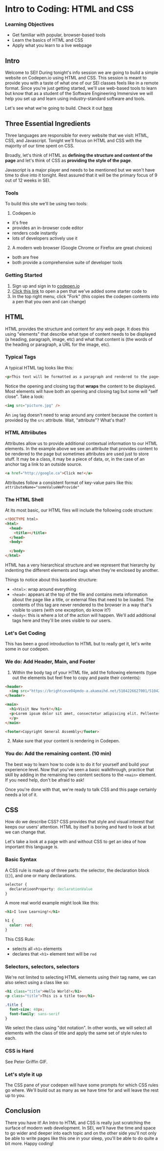 # Intro to Coding: HTML and CSS

### Learning Objectives
- Get familiar with popular, browser-based tools
- Learn the basics of HTML and CSS
- Apply what you learn to a live webpage

## Intro
Welcome to SEI! During tonight's info session we are going to build a simple website on Codepen.io using HTML and CSS. This session is meant to provide you with a taste of what one of our SEI classes feels like in a remote format. Since you're just getting started, we'll use web-based tools to learn but know that as a student of the Software Engineering Immersive we will help you set up and learn using industry-standard software and tools.

Let's see what we're going to build. Check it out [here](http://intro-to-html-css.surge.sh/)

## Three Essential Ingredients
Three languages are responsible for every website that we visit: HTML, CSS, and Javascript. Tonight we'll focus on HTML and CSS with the majority of our time spent on CSS.

Broadly, let's think of HTML as **defining the structure and content of the page** and let's think of CSS as **providing the style of the page**.

Javascript is a major player and needs to be mentioned but we won't have time to dive into it tonight. Rest assured that it will be the primary focus of 9 out of 12 weeks in SEI.

### Tools
To build this site we'll be using two tools:
1. Codepen.io
  - it's free
  - provides an in-browser code editor
  - renders code instantly
  - lots of developers actively use it
2. A modern web browser (Google Chrome or Firefox are great choices)
  - both are free
  - both provide a comprehensive suite of developer tools

### Getting Started
1. Sign up and sign in to [codepen.io](http://codepen.io)
2. [Click this link](https://codepen.io/ZakkMann/pen/KRRqre?editors=1010) to open a pen that we've added some starter code to
3. In the top right menu, click "Fork" (this copies the codepen contents into a pen that you own and can change)

## HTML
HTML provides the structure and content for any web page. It does this using "elements" that describe what type of content needs to be displayed (a heading, paragraph, image, etc) and what that content is (the words of the heading or paragraph, a URL for the image, etc).

### Typical Tags
A typical HTML tag looks like this:

```html
<p>This text will be formatted as a paragraph and rendered to the page</p>
```

Notice the opening and closing tag that **wraps** the content to be displayed. Most elements will have both an opening and closing tag but some will "self close". Take a look:

```html
<img src="picture.jpg" />
```

An `img` tag doesn't need to wrap around any content because the content is provided by the `src` attribute. Wait, "attribute"? What's that?

### HTML Attriibutes
Attributes allow us to provide additional contextual information to our HTML elements. In the example above we see an attribute that provides content to be rendered to the page but sometimes attributes are used just to store stuff. It may be a class, it may be a piece of data, or, in the case of an anchor tag a link to an outside source.

```html
<a href="http://google.ca">Click me!</a>
```

Attributes follow a consistent format of key-value pairs like this: `attributeName="someValueWeProvide"`

### The HTML Shell
At its most basic, our HTML files will include the following code structure:

```html
<!DOCTYPE html>
<html>
  <head>
    <title></title>
  </head>
  <body>
    
  </body>
</html>
```

HTML has a very hierarchical structure and we represent that hierarchy by indenting the different elements and tags when they're enclosed by another.

Things to notice about this baseline structure:
- `<html>`: wrap around everything
- `<head>`: appears at the top of the file and contains meta information about the page like a title, or external files that need to be loaded. The contents of this tag are never rendered to the browser in a way that's visible to users (with one exception, do know it?)
- `<body>`: this is where a lot of the action will happen. We'll add additional tags here and they'll be ones visible to our users.

### Let's Get Coding
This has been a good introduction to HTML but to really get it, let's write some in our codepen.

### We do: Add Header, Main, and Footer
1. Within the body tag of your HTML file, add the following elements (type out the elements but feel free to copy and paste their contents):

```html
<header>
  <img src="https://brightcove04pmdo-a.akamaihd.net/5104226627001/5104226627001_5244714388001_5205235439001-vs.jpg?pubId=5104226627001&amp;videoId=5205235439001">
</header>

<main>
  <h1>Visit New York!</h1>
  <p>Lorem ipsum dolor sit amet, consectetur adipiscing elit. Pellentesque placerat, sapien non lacinia consequat, massa just dictum lorem, pharetra rutrum purus sapien eget nunc. Proin ullamcorper euismod ex semper condimentum. Curabitur mattis dapibus eros at fringilla. Curabitur quis tempus sem. Mauris orci arcu, ultricies nec velit non, eleifend sagittis nunc. Nam eget massa in magna commodo volutpat at nec felis. Pellentesque sit amet semper justo, molestie pulvinar nunc. Class aptent taciti sociosqu ad litora torquent per conubia nostra, per inceptos himenaeos. Quisque gravida rhoncus ligula necultrices. Vivamus sit amet porta nisi. Vivamus lectus eros, iaculis non tellus at, finibus hendrerit felis.
  </p>
</main>

<footer>Copyright General Assembly</footer>
```

2. Make sure that your content is rendering in Codepen.

### You do: Add the remaining content. (10 min)
The best way to learn how to code is to do it for yourself and build your experience level. Now that you've seen a basic walkthrough, practice that skill by adding in the remaining two content sections to the `<main>` element. If you need help, don't be afraid to ask!

Once you're done with that, we're ready to talk CSS and this page certainly needs a lot of it.

## CSS
How do we describe CSS? CSS provides that style and visual interest that keeps our users' attention. HTML by itself is boring and hard to look at but we can change that.

Let's take a look at a page with and without CSS to get an idea of how important this language is.

### Basic Syntax

A CSS rule is made up of three parts: the selector, the declaration block (`{}`), and one or many declarations.

```css
selector {
  declaratioonProperty: declarationValue
}
```

A more real world example might look like this:

```html
<h1>I love Learning!</h1>
```

```css
h1 {
  color: red;
}
```

This CSS Rule:
- selects all `<h1>` elements
- declares that `<h1>` element text will be `red`

### Selectors, selectors, selectors
We're not limited to selecting HTML elements using their tag name, we can also select using a class like so:

```html
<h1 class="title">Hello World!</h1>
<p class="title">This is a title too</h1>
```

```css
.title {
  font-size: 40px;
  font-family: sans-serif
}
```

We select the class using "dot notation". In other words, we will select all elements with the class of title and apply the same set of style rules to each.

### CSS is Hard

See Peter Griffin GIF.

### Let's style it up
The CSS pane of your codepen will have some prompts for which CSS rules go where. We'll build out as many as we have time for and will leave the rest up to you.

## Conclusion
There you have it! An Intro to HTML and CSS is really just scratching the surface of modern web development. In SEI, we'll have the time and space to go wider and deeper into each topic and on the other side you'll not only be able to write pages like this one in your sleep, you'll be able to do quite a bit more. Happy coding! 
